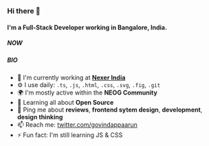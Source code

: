 ### Hi there 👋

#### I'm a Full-Stack Developer working in Bangalore, India.

##### NOW
<!--
- ✨ Crafted last [Laracon Online](https://laracon.net) website;
- 🇵🇹 Planing the "Tuga-Co-Op";
- 🍑 What about this?
-->

##### BIO

- 🏢 I'm currently working at [**Nexer India**](https://nexergroup.com/)
- ⚙️ I use daily: `.ts`, `.js`, `.html`, `.css`, `.svg`, `.fig`, `.git`
- 🌍 I'm mostly active within the **NEOG Community**
- 🌱 Learning all about **Open Source**
- 💬 Ping me about **reviews**, **frontend sytem design**, **development**, **design thinking**
- 📫 Reach me: [twitter.com/govindappaarun](https://twitter.com/govindappaarun)
- ⚡️ Fun fact: I'm still learning JS & CSS
